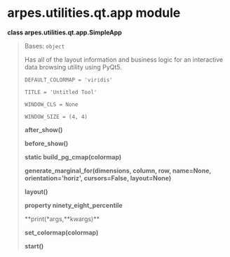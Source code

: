 arpes.utilities.qt.app module
=============================

**class arpes.utilities.qt.app.SimpleApp**

> Bases: `object`
>
> Has all of the layout information and business logic for an
> interactive data browsing utility using PyQt5.
>
> `DEFAULT_COLORMAP = 'viridis'`
>
> `TITLE = 'Untitled Tool'`
>
> `WINDOW_CLS = None`
>
> `WINDOW_SIZE = (4, 4)`
>
> **after\_show()**
>
> **before\_show()**
>
> **static build\_pg\_cmap(colormap)**
>
> **generate\_marginal\_for(dimensions, column, row, name=None,
> orientation='horiz', cursors=False, layout=None)**
>
> **layout()**
>
> **property ninety\_eight\_percentile**
>
> **print(\*args,**kwargs)\*\*
>
> **set\_colormap(colormap)**
>
> **start()**
